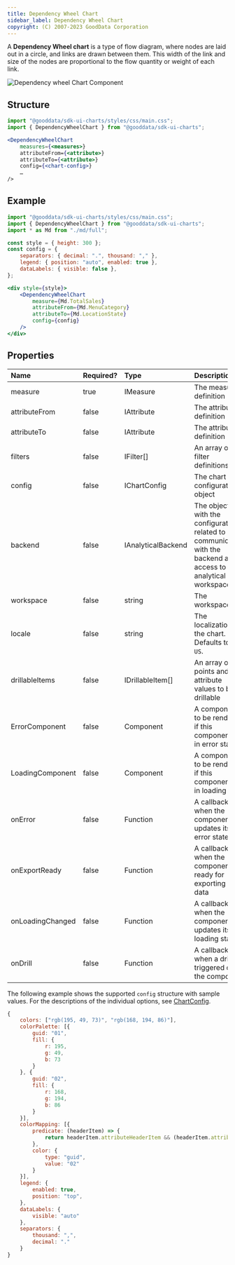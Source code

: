 ```yaml
---
title: Dependency Wheel Chart
sidebar_label: Dependency Wheel Chart
copyright: (C) 2007-2023 GoodData Corporation
---
```


A **Dependency Wheel chart** is a type of flow diagram, where nodes are laid out in a circle, and links are drawn between them. 
This width of the link and size of the nodes are proportional to the flow quantity or weight of each link.


![Dependency wheel Chart Component](gd-ui/dependency_wheel_chart.png "Dependency wheel Chart Component")

## Structure

```jsx
import "@gooddata/sdk-ui-charts/styles/css/main.css";
import { DependencyWheelChart } from "@gooddata/sdk-ui-charts";

<DependencyWheelChart
    measures={<measures>}
    attributeFrom={<attribute>}
    attributeTo={<attribute>}
    config={<chart-config>}
    …
/>
```

## Example

```jsx
import "@gooddata/sdk-ui-charts/styles/css/main.css";
import { DependencyWheelChart } from "@gooddata/sdk-ui-charts";
import * as Md from "./md/full";

const style = { height: 300 };
const config = {
    separators: { decimal: ".", thousand: "," },
    legend: { position: "auto", enabled: true },
    dataLabels: { visible: false },
};

<div style={style}>
    <DependencyWheelChart
        measure={Md.TotalSales}
        attributeFrom={Md.MenuCategory}
        attributeTo={Md.LocationState}
        config={config}
    />
</div>
```

## Properties

| Name             | Required? | Type | Description |
|:-----------------| :--- | :--- | :--- |
| measure          | true | IMeasure | The measure definition |
| attributeFrom    | false | IAttribute | The attribute definition |
| attributeTo      | false | IAttribute | The attribute definition |
| filters          | false | IFilter[] | An array of filter definitions |
| config           | false | IChartConfig | The chart configuration object |
| backend          | false | IAnalyticalBackend | The object with the configuration related to communication with the backend and access to analytical workspaces |
| workspace        | false | string | The workspace ID |
| locale           | false | string | The localization of the chart. Defaults to `en-US`. |
| drillableItems   | false | IDrillableItem[]  | An array of points and attribute values to be drillable |
| ErrorComponent   | false | Component | A component to be rendered if this component is in error state  |
| LoadingComponent | false | Component | A component to be rendered if this component is in loading state |
| onError          | false | Function | A callback when the component updates its error state |
| onExportReady    | false | Function | A callback when the component is ready for exporting its data |
| onLoadingChanged | false | Function | A callback when the component updates its loading state |
| onDrill          | false | Function | A callback when a drill is triggered on the component |

The following example shows the supported `config` structure with sample values. For the descriptions of the individual options, see [ChartConfig](../chart_config/).

```javascript
{
    colors: ["rgb(195, 49, 73)", "rgb(168, 194, 86)"],
    colorPalette: [{
        guid: "01",
        fill: {
            r: 195,
            g: 49,
            b: 73
        }
    }, {
        guid: "02",
        fill: {
            r: 168,
            g: 194,
            b: 86
        }
    }],
    colorMapping: [{
        predicate: (headerItem) => {
            return headerItem.attributeHeaderItem && (headerItem.attributeHeaderItem.uri === "Coffee")
        },
        color: {
            type: "guid",
            value: "02"
        }
    }],
    legend: {
        enabled: true,
        position: "top",
    },
    dataLabels: {
        visible: "auto"
    },
    separators: {
        thousand: ",",
        decimal: "."
    }
}
```